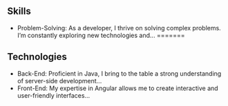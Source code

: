 
## Skills
- Problem-Solving: As a developer, I thrive on solving complex problems. I’m constantly exploring new technologies and...
=======
## Technologies

- Back-End: Proficient in Java, I bring to the table a strong understanding of server-side development...
- Front-End: My expertise in Angular allows me to create interactive and user-friendly interfaces...
